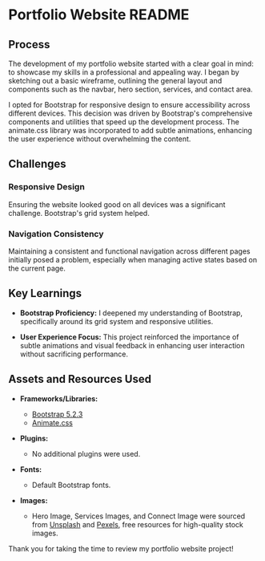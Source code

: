 # Portfolio Website README

## Process

The development of my portfolio website started with a clear goal in mind: to showcase my skills in a professional and appealing way. I began by sketching out a basic wireframe, outlining the general layout and components such as the navbar, hero section, services, and contact area. 

I opted for Bootstrap for responsive design to ensure accessibility across different devices. This decision was driven by Bootstrap's comprehensive components and utilities that speed up the development process. The animate.css library was incorporated to add subtle animations, enhancing the user experience without overwhelming the content.

## Challenges 

### Responsive Design
Ensuring the website looked good on all devices was a significant challenge. Bootstrap's grid system helped.


### Navigation Consistency
Maintaining a consistent and functional navigation across different pages initially posed a problem, especially when managing active states based on the current page.



## Key Learnings

- **Bootstrap Proficiency:** I deepened my understanding of Bootstrap, specifically around its grid system and responsive utilities.

- **User Experience Focus:** This project reinforced the importance of subtle animations and visual feedback in enhancing user interaction without sacrificing performance.

## Assets and Resources Used

- **Frameworks/Libraries:**
  - [Bootstrap 5.2.3](https://getbootstrap.com/)
  - [Animate.css](https://animate.style/)

- **Plugins:**
  - No additional plugins were used.

- **Fonts:**
  - Default Bootstrap fonts.

- **Images:**
  - Hero Image, Services Images, and Connect Image were sourced from [Unsplash](https://unsplash.com/) and [Pexels](https://www.pexels.com/), free resources for high-quality stock images.

Thank you for taking the time to review my portfolio website project!
